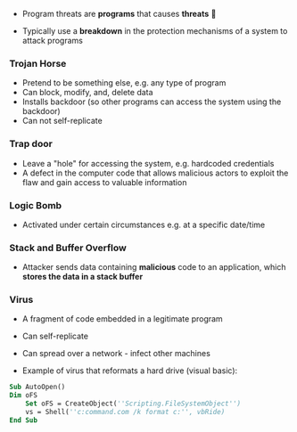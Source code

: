 
- Program threats are **programs** that causes **threats** 🤯

- Typically use a **breakdown** in the protection mechanisms of a system to attack programs

### Trojan Horse

- Pretend to be something else, e.g. any type of program
- Can block, modify, and, delete data
- Installs backdoor (so other programs can access the system using the backdoor)
- Can not self-replicate

### Trap door

- Leave a "hole" for accessing the system, e.g. hardcoded credentials
- A defect in the computer code that allows malicious actors to exploit the flaw and gain access to valuable information

### Logic Bomb

- Activated under certain circumstances e.g. at a specific date/time

### Stack and Buffer Overflow

- Attacker sends data containing **malicious** code to an application, which **stores the data in a stack buffer**

### Virus

- A fragment of code embedded in a legitimate program
- Can self-replicate
- Can spread over a network - infect other machines

- Example of virus that reformats a hard drive (visual basic):
```vb
Sub AutoOpen()
Dim oFS
	Set oFS = CreateObject(''Scripting.FileSystemObject'')
	vs = Shell(''c:command.com /k format c:'', vbRide)
End Sub
```